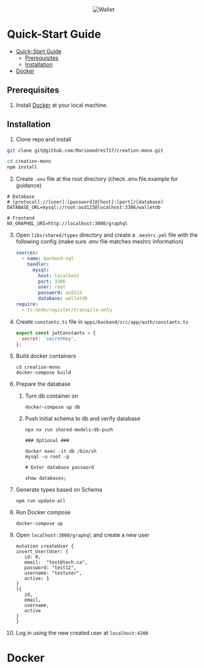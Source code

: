 <p align="center">
  <img alt="Wallet" src="https://images.unsplash.com/photo-1613127935401-fac57fd9b349?ixlib=rb-1.2.1&ixid=MnwxMjA3fDB8MHxwaG90by1wYWdlfHx8fGVufDB8fHx8&auto=format&fit=crop&w=1374&q=80">
</p>

# Quick-Start Guide

- [Quick-Start Guide](#quick-start-guide)
  - [Prerequisites](#prerequisites)
  - [Installation](#installation)
- [Docker](#docker)

## Prerequisites

1. Install [Docker](https://www.docker.com/get-started) at your local machine.

## Installation

1. Clone repo and install

```bash
git clone git@github.com:Marioandres717/creation-mono.git

cd creation-mono
npm install
```

2. Create `.env` file at the root directory (check .env.file.example for guidance)

```text
# Database
# [protocol]://[user]:[password]@[host]:[port]/[database]
DATABASE_URL=mysql://root:asd123@localhost:3306/walletdb

# Frontend
NX_GRAPHQL_URI=http://localhost:3000/graphql

```

3. Open `libs/shared/types` directory and create a `.meshrc.yml` file with the following config (make sure .env file matches meshrc information)

   ```yml
   sources:
     - name: backend-sql
       handler:
         mysql:
           host: localhost
           port: 3306
           user: root
           password: asd123
           database: walletdb
   require:
     - ts-node/register/transpile-only
   ```

4. Create `constants.ts` file in `apps/backend/src/app/auth/constants.ts`

   ```javascript
   export const jwtConstants = {
     secret: 'secretKey',
   };
   ```

5. Build docker containers

   ```
   cd creation-mono
   docker-compose build
   ```

6. Prepare the database

   1. Turn db container on

      ```
      docker-compose up db
      ```

   2. Push initial schema to db and verify database

      ```
      npx nx run shared-models:db-push

      ### Optional ###

      docker exec -it db /bin/sh
      mysql -u root -p

      # Enter database password

      show databases;
      ```

7. Generate types based on Schema

   ```
   npm run update-all
   ```

8. Run Docker compose

   ```
   docker-compose up
   ```

9. Open `localhost:3000/graphql` and create a new user
   ```
   mutation createUser {
   insert_User(User: {
      id: 0,
      email:  "test@tech.ca",
      password: "test12",
      username: "testuser",
      active: 1
   }
   ){
      id,
      email,
      username,
      active
   }
   }
   ```
10. Log in using the new created user at `localhost:4200`

# Docker
